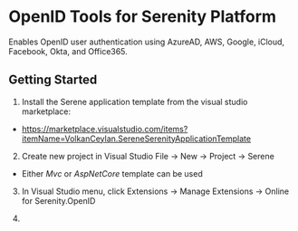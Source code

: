 # OpenID Tools for Serenity Platform
Enables OpenID user authentication using AzureAD, AWS, Google, iCloud, 
Facebook, Okta, and Office365.

## Getting Started
 
1. Install the Serene application template from the visual studio marketplace:
  * https://marketplace.visualstudio.com/items?itemName=VolkanCeylan.SereneSerenityApplicationTemplate

2. Create new project in Visual Studio File -> New -> Project -> Serene 
  *  Either *Mvc* or *AspNetCore* template can be used

3. In Visual Studio menu, click Extensions -> Manage Extensions -> Online for Serenity.OpenID 

4. 


